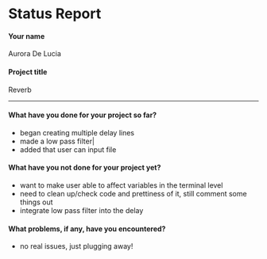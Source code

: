 # Status Report

#### Your name

Aurora De Lucia

#### Project title

Reverb

***

#### What have you done for your project so far?

- began creating multiple delay lines
- made a low pass filter|
- added that user can input file

#### What have you not done for your project yet?

- want to make user able to affect variables in the terminal level
- need to clean up/check code and prettiness of it, still comment some things out
- integrate low pass filter into the delay

#### What problems, if any, have you encountered?

- no real issues, just plugging away!
